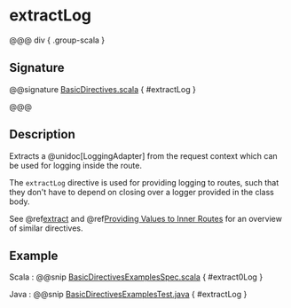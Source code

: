 # extractLog

@@@ div { .group-scala }

## Signature

@@signature [BasicDirectives.scala]($akka-http$/akka-http/src/main/scala/akka/http/scaladsl/server/directives/BasicDirectives.scala) { #extractLog }

@@@

## Description

Extracts a @unidoc[LoggingAdapter] from the request context which can be used for logging inside the route.

The `extractLog` directive is used for providing logging to routes, such that they don't have to depend on
closing over a logger provided in the class body.

See @ref[extract](extract.md) and @ref[Providing Values to Inner Routes](index.md#providedirectives) for an overview of similar directives.

## Example

Scala
:  @@snip [BasicDirectivesExamplesSpec.scala]($test$/scala/docs/http/scaladsl/server/directives/BasicDirectivesExamplesSpec.scala) { #extract0Log }

Java
:  @@snip [BasicDirectivesExamplesTest.java]($test$/java/docs/http/javadsl/server/directives/BasicDirectivesExamplesTest.java) { #extractLog }

